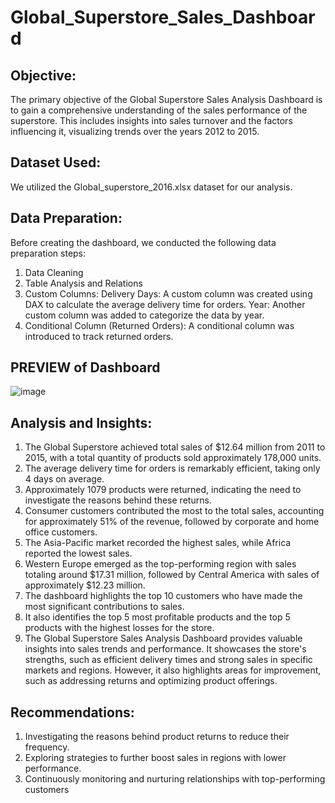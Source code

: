 # Global_Superstore_Sales_Dashboard
## Objective:
The primary objective of the Global Superstore Sales Analysis Dashboard is to gain a comprehensive understanding of the sales performance of the superstore. This includes insights into sales turnover and the factors influencing it, visualizing trends over the years 2012 to 2015.

## Dataset Used:
We utilized the Global_superstore_2016.xlsx dataset for our analysis.

## Data Preparation:
Before creating the dashboard, we conducted the following data preparation steps:
1.	Data Cleaning 
2.	Table Analysis and Relations
3.	Custom Columns: 
Delivery Days: A custom column was created using DAX to calculate the average delivery time for orders.
Year: Another custom column was added to categorize the data by year.
4.	Conditional Column (Returned Orders): A conditional column was introduced to track returned orders.

## PREVIEW of Dashboard
![image](https://github.com/Sahoo-Priyanka/Global_Superstore_Sales_Dashboard/assets/146854318/24f77f71-4d80-4536-96a3-cdb5b0857065)


## Analysis and Insights:
1.	The Global Superstore achieved total sales of $12.64 million from 2011 to 2015, with a total quantity of products sold approximately 178,000 units.
2.	The average delivery time for orders is remarkably efficient, taking only 4 days on average.
3.	Approximately 1079 products were returned, indicating the need to investigate the reasons behind these returns.
4.	Consumer customers contributed the most to the total sales, accounting for approximately 51% of the revenue, followed by corporate and home office customers.
5.	The Asia-Pacific market recorded the highest sales, while Africa reported the lowest sales.
6.	Western Europe emerged as the top-performing region with sales totaling around $17.31 million, followed by Central America with sales of approximately $12.23 million.
7.	The dashboard highlights the top 10 customers who have made the most significant contributions to sales.
8.	It also identifies the top 5 most profitable products and the top 5 products with the highest losses for the store.
9.	The Global Superstore Sales Analysis Dashboard provides valuable insights into sales trends and performance. It showcases the store's strengths, such as efficient delivery times and strong sales in 
    specific markets and regions. However, it also highlights areas for improvement, such as addressing returns and optimizing product offerings.


## Recommendations:
1.	Investigating the reasons behind product returns to reduce their frequency.
2.	Exploring strategies to further boost sales in regions with lower performance.
3.	Continuously monitoring and nurturing relationships with top-performing customers


